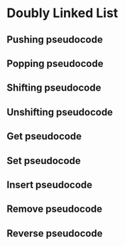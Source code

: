 ﻿# Doubly Linked List

## Pushing pseudocode


## Popping pseudocode


## Shifting pseudocode


## Unshifting pseudocode


## Get pseudocode


## Set pseudocode


## Insert pseudocode


## Remove pseudocode


## Reverse pseudocode

